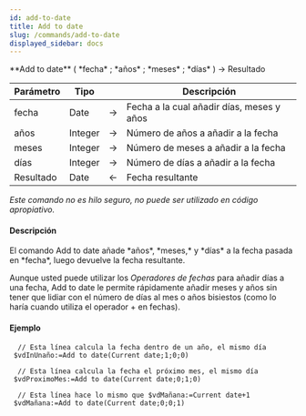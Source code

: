 ```yaml
---
id: add-to-date
title: Add to date
slug: /commands/add-to-date
displayed_sidebar: docs
---
```


<!--REF #_command_.Add to date.Syntax-->**Add to date** ( *fecha* ; *años* ; *meses* ; *días* ) -> Resultado<!-- END REF-->
<!--REF #_command_.Add to date.Params-->
| Parámetro | Tipo |  | Descripción |
| --- | --- | --- | --- |
| fecha | Date | &#8594;  | Fecha a la cual añadir días, meses y años |
| años | Integer | &#8594;  | Número de años a añadir a la fecha |
| meses | Integer | &#8594;  | Número de meses a añadir a la fecha |
| días | Integer | &#8594;  | Número de días a añadir a la fecha |
| Resultado | Date | &#8592; | Fecha resultante |

<!-- END REF-->

*Este comando no es hilo seguro, no puede ser utilizado en código apropiativo.*


#### Descripción 

<!--REF #_command_.Add to date.Summary-->El comando Add to date añade *años*, *meses,* y *días* a la fecha pasada en *fecha*, luego devuelve la fecha resultante.<!-- END REF-->

Aunque usted puede utilizar los *Operadores de fechas* para añadir días a una fecha, Add to date le permite rápidamente añadir meses y años sin tener que lidiar con el número de días al mes o años bisiestos (como lo haría cuando utiliza el operador + en fechas).

#### Ejemplo 

```4d
  // Esta línea calcula la fecha dentro de un año, el mismo día
 $vdInUnaño:=Add to date(Current date;1;0;0)
 
  // Esta línea calcula la fecha el próximo mes, el mismo día
 $vdProximoMes:=Add to date(Current date;0;1;0)
 
  // Esta línea hace lo mismo que $vdMañana:=Current date+1
 $vdMañana:=Add to date(Current date;0;0;1)
```
